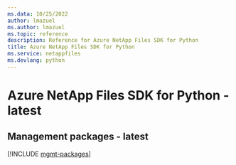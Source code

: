 ```yaml
---
ms.data: 10/25/2022
author: lmazuel
ms.author: lmazuel
ms.topic: reference
description: Reference for Azure NetApp Files SDK for Python
title: Azure NetApp Files SDK for Python
ms.service: netappfiles
ms.devlang: python
---
```

# Azure NetApp Files SDK for Python - latest

## Management packages - latest
[!INCLUDE [mgmt-packages](netapp-files-mgmt-index.md)]